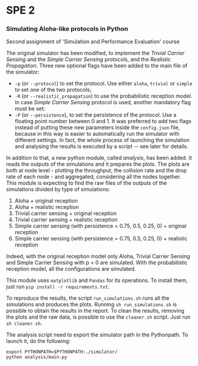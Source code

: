# SPE 2
### Simulating Aloha-like protocols in Python
Second assignment of 'Simulation and Performance Evaluation' course

The original simulator has been modified, to implement the _Trivial Carrier Sensing_ and the _Simple Carrier Sensing_ protocols, and the _Realistic Propagation_. Three new optional flags have been added to the main file of the simulator:
- `-p` (or `--protocol`) to set the protocol. Use either `aloha`, `trivial` or `simple` to set one of the two protocols;
- `-R` (or `--realistic_propagation`) to use the probabilistic reception model.
In case _Simple Carrier Sensing_ protocol is used, another mandatory flag must be set:
- `-P` (or `--persistence`), to set the persistence of the protocol. Use a floating point number between 0 and 1.
It was preferred to add two flags instead of putting these new parameters inside the `config.json` file, because in this way is easier to automatically run the simulator with different settings. In fact, the whole process of launching the simulation and analysing the results is executed by a script -- see later for details.

In addition to that, a new python module, called _analysis_, has been added. It reads the outputs of the simulations and it prepares the plots.
The plots are both at node level - plotting the throughput, the collision rate and the drop rate of each node - and aggregated, considering all the nodes together.
This module is expecting to find the raw files of the outputs of the simulations divided by type of simulations:
1. Aloha + original reception
2. Aloha + realistic reception
3. Trivial carrier sensing + original reception
4. Trivial carrier sensing + realistic reception
5. Simple carrier sensing (with persistence = 0.75, 0.5, 0.25, 0) + original reception
5. Simple carrier sensing (with persistence = 0.75, 0.5, 0.25, 0) + realistic reception

Indeed, with the original reception model only Aloha, Trivial Carrier Sensing and Simple Carrier Sensing with p = 0 are simulated. With the probabilistic reception model, all the configurations are simulated.

This module uses `matplotlib` and `Pandas` for its operations. To install them, just run `pip install -r requirements.txt`.

To reproduce the results, the script `run_simulations.sh` runs all the simulations and produces the plots. Running `sh run_simulations.sh` is possible to obtain the results in the report.
To clean the results, removing the plots and the raw data, is possible to use the `cleaner.sh` script. Just run `sh cleaner.sh`.

The analysis script need to export the simulator path in the Pythonpath. To launch it, do the following:
```
export PYTHONPATH=$PYTHONPATH:./simulator/
python analysis/main.py
```
